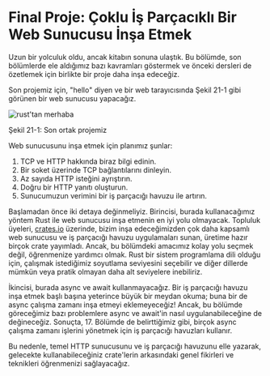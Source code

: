 # Final Proje: Çoklu İş Parçacıklı Bir Web Sunucusu İnşa Etmek

Uzun bir yolculuk oldu, ancak kitabın sonuna ulaştık. Bu bölümde, son bölümlerde ele aldığımız bazı kavramları göstermek ve önceki dersleri de özetlemek için birlikte bir proje daha inşa edeceğiz.

Son projemiz için, "hello" diyen ve bir web tarayıcısında Şekil 21-1 gibi görünen bir web sunucusu yapacağız.

![rust'tan merhaba](img/trpl21-01.png)

<span class="caption">Şekil 21-1: Son ortak projemiz</span>

Web sunucusunu inşa etmek için planımız şunlar:

1. TCP ve HTTP hakkında biraz bilgi edinin.
2. Bir soket üzerinde TCP bağlantılarını dinleyin.
3. Az sayıda HTTP isteğini ayrıştırın.
4. Doğru bir HTTP yanıtı oluşturun.
5. Sunucumuzun verimini bir iş parçacığı havuzu ile artırın.

Başlamadan önce iki detaya değinmeliyiz. Birincisi, burada kullanacağımız yöntem Rust ile web sunucusu inşa etmenin en iyi yolu olmayacak. Topluluk üyeleri, [crates.io](https://crates.io/) üzerinde, bizim inşa edeceğimizden çok daha kapsamlı web sunucusu ve iş parçacığı havuzu uygulamaları sunan, üretime hazır birçok crate yayımladı. Ancak, bu bölümdeki amacımız kolay yolu seçmek değil, öğrenmenize yardımcı olmak. Rust bir sistem programlama dili olduğu için, çalışmak istediğimiz soyutlama seviyesini seçebilir ve diğer dillerde mümkün veya pratik olmayan daha alt seviyelere inebiliriz.

İkincisi, burada async ve await kullanmayacağız. Bir iş parçacığı havuzu inşa etmek başlı başına yeterince büyük bir meydan okuma; buna bir de async çalışma zamanı inşa etmeyi eklemeyeceğiz! Ancak, bu bölümde göreceğimiz bazı problemlere async ve await'in nasıl uygulanabileceğine de değineceğiz. Sonuçta, 17. Bölümde de belirttiğimiz gibi, birçok async çalışma zamanı işlerini yönetmek için iş parçacığı havuzları kullanır.

Bu nedenle, temel HTTP sunucusunu ve iş parçacığı havuzunu elle yazarak, gelecekte kullanabileceğiniz crate'lerin arkasındaki genel fikirleri ve teknikleri öğrenmenizi sağlayacağız.
